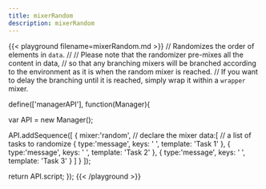 ```yaml
---
title: mixerRandom
description: mixerRandom
---
```


{{< playground filename=mixerRandom.md >}}
// Randomizes the order of elements in `data`.
//
// Please note that the randomizer pre-mixes all the content in data,
// so that any branching mixers will be branched according to the environment as it is when the random mixer is reached.
// If you want to delay the branching until it is reached, simply wrap it within a `wrapper` mixer.

define(['managerAPI'], function(Manager){

  var API = new Manager();

  API.addSequence([
    {
      mixer:'random', // declare the mixer
      data:[ // a list of tasks to randomize
        {
          type:'message',
          keys: ' ',
          template: 'Task 1'
        },
        {
          type:'message',
          keys: ' ',
          template: 'Task 2'
        },
        {
          type:'message',
          keys: ' ',
          template: 'Task 3'
        }
      ]
    }
  ]);

  return API.script;
});
{{< /playground >}}
